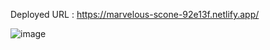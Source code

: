Deployed URL : https://marvelous-scone-92e13f.netlify.app/

![image](https://user-images.githubusercontent.com/22127725/206876588-b73bb977-4a8e-4cbb-a61d-458e381ef859.png)
